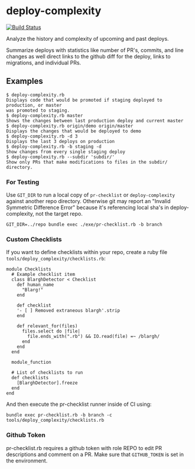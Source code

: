 # deploy-complexity

[![Build Status](https://travis-ci.org/NoRedInk/deploy-complexity.svg?branch=master)](https://travis-ci.org/NoRedInk/deploy-complexity)

Analyze the history and complexity of upcoming and past deploys.

Summarize deploys with statistics like number of PR's, commits, and line changes
as well direct links to the github diff for the deploy, links to migrations, and
individual PRs.

## Examples

```
$ deploy-complexity.rb
Displays code that would be promoted if staging deployed to production, or master
was promoted to staging.
$ deploy-complexity.rb master
Shows the changes between last production deploy and current master
$ deploy-complexity.rb origin/demo origin/master
Displays the changes that would be deployed to demo
$ deploy-complexity.rb -d 3
Displays the last 3 deploys on production
$ deploy-complexity.rb -b staging -d
Show changes from every single staging deploy
$ deploy-complexity.rb --subdir 'subdir/'
Show only PRs that make modifications to files in the subdir/ directory.
```

### For Testing

Use `GIT_DIR` to run a local copy of `pr-checklist` or `deploy-complexity` against another repo directory. Otherwise git may report an "Invalid Symmetric Difference Error" because it's referencing local sha's in deploy-complexity, not the target repo.

```
GIT_DIR=../repo bundle exec ./exe/pr-checklist.rb -b branch
```

### Custom Checklists

If you want to define checklists within your repo, create a ruby file `tools/deploy_complexity/checklists.rb`:

```
module Checklists
  # Example checklist item
  class BlarghDetector < Checklist
    def human_name
      "Blarg!"
    end

    def checklist
    '- [ ] Removed extraneous blargh'.strip
    end

    def relevant_for(files)
      files.select do |file|
        file.ends_with(".rb") && IO.read(file) =~ /blargh/
      end
    end
  end

  module_function

  # List of checklists to run
  def checklists
    [BlarghDetector].freeze
  end
end
```

And then execute the pr-checklist runner inside of CI using:

```
bundle exec pr-checklist.rb -b branch -c tools/deploy_complexity/checklists.rb
```

### Github Token

pr-checklist.rb requires a github token with role REPO to edit PR descriptions and comment on a PR. Make sure that `GITHUB_TOKEN` is set in the environment.
